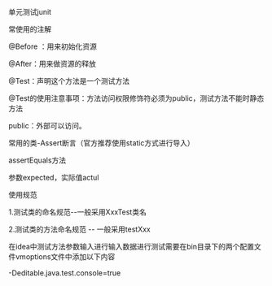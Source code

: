 单元测试junit

常使用的注解 

@Before ：用来初始化资源

@After：用来做资源的释放

@Test：声明这个方法是一个测试方法

@Test的使用注意事项：方法访问权限修饰符必须为public，测试方法不能时静态方法

public：外部可以访问。

常用的类-Assert断言（官方推荐使用static方式进行导入）

assertEquals方法

参数expected，实际值actul

使用规范

1.测试类的命名规范--一般采用XxxTest类名

2.测试类的方法命名规范 -- 一般采用testXxx

在idea中测试方法参数输入进行输入数据进行测试需要在bin目录下的两个配置文件vmoptions文件中添加以下内容

-Deditable.java.test.console=true

